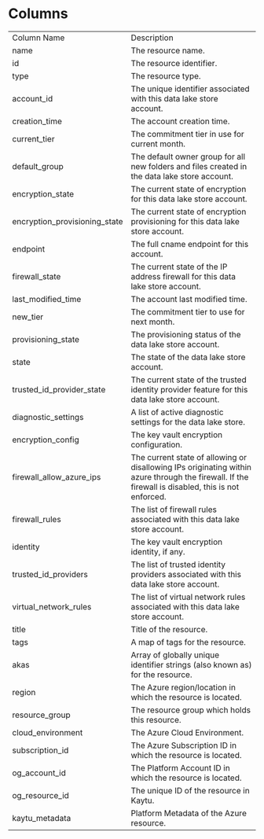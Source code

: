 # Columns  

<table>
	<tr><td>Column Name</td><td>Description</td></tr>
	<tr><td>name</td><td>The resource name.</td></tr>
	<tr><td>id</td><td>The resource identifier.</td></tr>
	<tr><td>type</td><td>The resource type.</td></tr>
	<tr><td>account_id</td><td>The unique identifier associated with this data lake store account.</td></tr>
	<tr><td>creation_time</td><td>The account creation time.</td></tr>
	<tr><td>current_tier</td><td>The commitment tier in use for current month.</td></tr>
	<tr><td>default_group</td><td>The default owner group for all new folders and files created in the data lake store account.</td></tr>
	<tr><td>encryption_state</td><td>The current state of encryption for this data lake store account.</td></tr>
	<tr><td>encryption_provisioning_state</td><td>The current state of encryption provisioning for this data lake store account.</td></tr>
	<tr><td>endpoint</td><td>The full cname endpoint for this account.</td></tr>
	<tr><td>firewall_state</td><td>The current state of the IP address firewall for this data lake store account.</td></tr>
	<tr><td>last_modified_time</td><td>The account last modified time.</td></tr>
	<tr><td>new_tier</td><td>The commitment tier to use for next month.</td></tr>
	<tr><td>provisioning_state</td><td>The provisioning status of the data lake store account.</td></tr>
	<tr><td>state</td><td>The state of the data lake store account.</td></tr>
	<tr><td>trusted_id_provider_state</td><td>The current state of the trusted identity provider feature for this data lake store account.</td></tr>
	<tr><td>diagnostic_settings</td><td>A list of active diagnostic settings for the data lake store.</td></tr>
	<tr><td>encryption_config</td><td>The key vault encryption configuration.</td></tr>
	<tr><td>firewall_allow_azure_ips</td><td>The current state of allowing or disallowing IPs originating within azure through the firewall. If the firewall is disabled, this is not enforced.</td></tr>
	<tr><td>firewall_rules</td><td>The list of firewall rules associated with this data lake store account.</td></tr>
	<tr><td>identity</td><td>The key vault encryption identity, if any.</td></tr>
	<tr><td>trusted_id_providers</td><td>The list of trusted identity providers associated with this data lake store account.</td></tr>
	<tr><td>virtual_network_rules</td><td>The list of virtual network rules associated with this data lake store account.</td></tr>
	<tr><td>title</td><td>Title of the resource.</td></tr>
	<tr><td>tags</td><td>A map of tags for the resource.</td></tr>
	<tr><td>akas</td><td>Array of globally unique identifier strings (also known as) for the resource.</td></tr>
	<tr><td>region</td><td>The Azure region/location in which the resource is located.</td></tr>
	<tr><td>resource_group</td><td>The resource group which holds this resource.</td></tr>
	<tr><td>cloud_environment</td><td>The Azure Cloud Environment.</td></tr>
	<tr><td>subscription_id</td><td>The Azure Subscription ID in which the resource is located.</td></tr>
	<tr><td>og_account_id</td><td>The Platform Account ID in which the resource is located.</td></tr>
	<tr><td>og_resource_id</td><td>The unique ID of the resource in Kaytu.</td></tr>
	<tr><td>kaytu_metadata</td><td>Platform Metadata of the Azure resource.</td></tr>
</table>